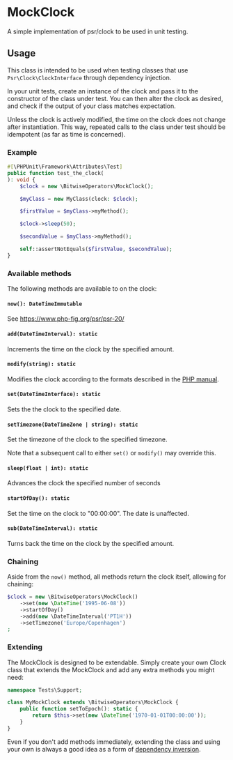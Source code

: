 # MockClock
A simple implementation of psr/clock to be used in unit testing.

## Usage
This class is intended to be used when testing classes that use `Psr\Clock\ClockInterface` through dependency injection.

In your unit tests, create an instance of the clock and pass it to the constructor of the class under test. You can then alter the clock as desired,
and check if the output of your class matches expectation.

Unless the clock is actively modified, the time on the clock does not change after instantiation. This way, repeated calls to the class under test should be idempotent (as far as time is concerned).

### Example
```php
#[\PHPUnit\Framework\Attributes\Test]
public function test_the_clock(
): void {
    $clock = new \BitwiseOperators\MockClock();

    $myClass = new MyClass(clock: $clock);

    $firstValue = $myClass->myMethod();

    $clock->sleep(50);

    $secondValue = $myClass->myMethod();

    self::assertNotEquals($firstValue, $secondValue);
}
```

### Available methods
The following methods are available to on the clock:

#### `now(): DateTimeImmutable`
See https://www.php-fig.org/psr/psr-20/

#### `add(DateTimeInterval): static`
Increments the time on the clock by the specified amount.

#### `modify(string): static`
Modifies the clock according to the formats described in the [PHP manual](https://www.php.net/manual/en/datetime.formats.php).

#### `set(DateTimeInterface): static`
Sets the the clock to the specified date.

#### `setTimezone(DateTimeZone | string): static`
Set the timezone of the clock to the specified timezone.

Note that a subsequent call to either `set()` or `modify()` may override this.

#### `sleep(float | int): static`
Advances the clock the specified number of seconds

#### `startOfDay(): static`
Set the time on the clock to "00:00:00". The date is unaffected.

#### `sub(DateTimeInterval): static`
Turns back the time on the clock by the specified amount.

### Chaining
Aside from the `now()` method, all methods return the clock itself, allowing for chaining:
```php
$clock = new \BitwiseOperators\MockClock()
    ->set(new \DateTime('1995-06-08'))
    ->startOfDay()
    ->add(new \DateTimeInterval('PT1H'))
    ->setTimezone('Europe/Copenhagen')
;
```

### Extending
The MockClock is designed to be extendable. Simply create your own Clock class that extends the MockClock and add any extra methods you might need:
```php
namespace Tests\Support;

class MyMockClock extends \BitwiseOperators\MockClock {
    public function setToEpoch(): static {
        return $this->set(new \DateTime('1970-01-01T00:00:00'));
    }
}
```
Even if you don't add methods immediately, extending the class and using your own is always a good idea as a form of [dependency inversion](https://en.wikipedia.org/wiki/Dependency_inversion_principle).

